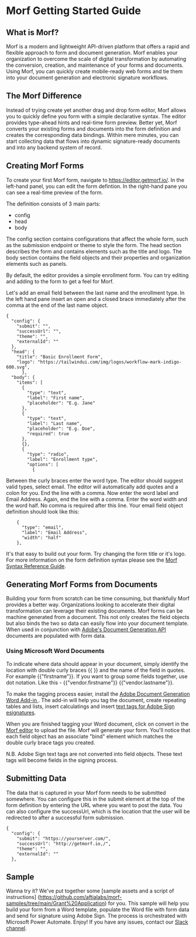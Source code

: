 # Morf Getting Started Guide

## What is Morf?

Morf is a modern and lightweight API-driven platform that offers a rapid and flexible approach to form and document generation.   Morf enables your organization to overcome the scale of digital transformation by automating the conversion, creation, and maintenance of your forms and documents.  Using Morf, you can quickly create mobile-ready web forms and tie them into your document generation and electronic signature workflows.

## The Morf Difference

Instead of trying create yet another drag and drop form editor, Morf allows you to quickly define you form with a simple declarative syntax.  The editor provides type-ahead hints and real-time form preview.  Better yet, Morf converts your existing forms and documents into the form definition and creates the corresponding data bindings. Within mere minutes, you can start collecting data that flows into dynamic signature-ready documents and into any backend system of record.  

## Creating Morf Forms

To create your first Morf form, navigate to https://editor.getmorf.io/.  In the left-hand panel, you can edit the form defintion.   In the right-hand pane you can see a real-time preview of the form.

The definition consists of 3 main parts: 
<ul>
  <li>config</li>
  <li>head</li>
  <li>body</li>  
</ul>

The config section contains configurations that affect the whole form, such as the submission endpoint or theme to style the form.  The head section describes the form and contains elements such as the title and logo.  The body section contains the field objects and their properties and organization elements such as panels.

By default, the editor provides a simple enrollment form. You can try editing and adding to the form to get a feel for Morf.   

Let's add an email field between the last name and the enrollment type.  In the left hand pane insert an open and a closed brace immediately after the comma at the end of the last name object.

    {
      "config": {
        "submit": "",
        "successUrl": "",
        "theme": "",
        "externalId": ""
      },
      "head": {
        "title": "Basic Enrollment Form",
        "logo": "https://tailwindui.com/img/logos/workflow-mark-indigo-600.svg",
          },
      "body": {
        "items": [
          {
            "type": "text",
            "label": "First name",
            "placeholder": "E.g. Jane"
          },
          {
            "type": "text",
            "label": "Last name",
            "placeholder": "E.g. Doe",
            "required": true
          },
          {},
          {
            "type": "radio",
            "label": "Enrollment type",
            "options": [
              {

Between the curly braces enter the word type.  The editor should suggest valid types, select email.   The editor will automatically add quotes and a colon for you.  End the line with a comma.   Now enter the word label and Email Address. Again, end the line with a comma. Enter the word width and the word half. No comma is required after this line.  Your email field object definition should look like this:

        {
          "type": "email",
          "label": "Email Address",
          "width": "half"
        },


It's that easy to build out your form.  Try changing the form title or it's logo.  For more information on the form definition syntax please see the [Morf Syntax Reference Guide](https://github.com/aftialabs/morf-docs/blob/main/Morf%20Syntax%20Reference.md).

## Generating Morf Forms from Documents

Building your form from scratch can be time consuming, but thankfully Morf provides a better way. Organizations looking to accelerate their digital transformation can leverage their existing documents. Morf forms can be machine generated from a document.  This not only creates the field objects but also binds the two so data can easily flow into your document template. When used in conjunction with [Adobe's Document Generation API](https://developer.adobe.com/document-services/apis/doc-generation/) documents are populated with form data.  

### Using Microsoft Word Documents

To indicate where data should appear in your document, simply identify the location with double curly braces {{ }} and the name of the field in quotes. For example {{"firstname"}}.   If you want to group some fields together, use dot notation.  Like this - {{"vendor.firstname"}} {{"vendor.lastname"}}.

To make the tagging process easier, install the [Adobe Document Generation Word Add-in ](https://developer.adobe.com/document-services/docs/overview/document-generation-api/wordaddin/).  The add-in will help you tag the document, create repeating tables and lists, insert calculatings and insert [text tags for Adobe Sign esignatures](https://helpx.adobe.com/sign/using/text-tag.html).

When you are finished tagging your Word document, click on convert in the [Morf editor](https://editor.getmorf.io/) to upload the file.   Morf will generate your form.  You'll notice that each field object has an associate "bind" element which matches the double curly brace tags you created.  

N.B. Adobe Sign text tags are not converted into field objects.  These text tags will become fields in the signing process.

## Submitting Data

The data that is captured in your Morf form needs to be submitted somewhere.  You can configure this in the submit element at the top of the form definition by entering the URL where you want to post the data.  You can also configure the successUrl, which is the location that the user will be redirected to after a successful form submission.

    {
      "config": {
        "submit": "https://yourserver.com/",
        "successUrl": "http://getmorf.io,/",
        "theme": "",
        "externalId": ""
      },

## Sample

Wanna try it?  We've put together some [sample assets and a script of instructions] (https://github.com/aftialabs/morf-samples/tree/main/Grant%20Application) for you.
This sample will help you build your form from a Word template, populate the Word file with form data and send for signature using Adobe Sign. The process is orchestrated with Microsoft Power Automate.   Enjoy! If you have any issues, contact our [Slack channel](https://getmorf.slack.com/archives/C03BGBRN32Q).
